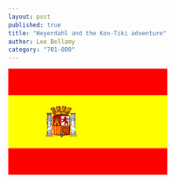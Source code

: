 ```yaml
---
layout: post
published: true
title: "Heyerdahl and the Kon-Tiki adventure"
author: Lee Bellamy
category: "701-800"
---
```


![es-1936.gif](/images/es-1936.gif)